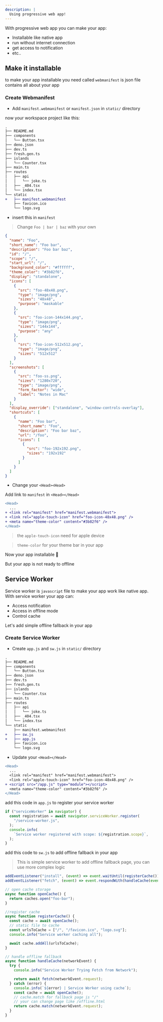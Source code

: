 ```yaml
---
description: |
  Using progressive web app!
---
```


With progressive web app you can make your app:

- Installable like native app
- run without internet connection
- get access to notification
- etc..

## Make it installable

to make your app installable you need called `webmanifest` is json file contains
all about your app

### Create Webmanifest

- Add `manifest.webmanifest` or `manifest.json` in `static/` directory

now your workspace project like this:

```diff
.
├── README.md
├── components
│   └── Button.tsx
├── deno.json
├── dev.ts
├── fresh.gen.ts
├── islands
│   └── Counter.tsx
├── main.ts
├── routes
│   ├── api
│   │   └── joke.ts
│   ├── _404.tsx
│   └── index.tsx
└── static
+   ├── manifest.webmanifest
    ├── favicon.ico
    └── logo.svg
```

- insert this in `manifest`

> Change `Foo | bar | baz` with your own

```json
{
  "name": "Foo",
  "short_name": "Foo bar",
  "description": "Foo bar baz",
  "id": "/",
  "scope": "/",
  "start_url": "/",
  "background_color": "#ffffff",
  "theme_color": "#3b82f6",
  "display": "standalone",
  "icons": [
    {
      "src": "foo-48x48.png",
      "type": "image/png",
      "sizes": "48x48",
      "purpose": "maskable"
    },
    {
      "src": "foo-icon-144x144.png",
      "type": "image/png",
      "sizes": "144x144",
      "purpose": "any"
    },
    {
      "src": "foo-icon-512x512.png",
      "type": "image/png",
      "sizes": "512x512"
    }
  ],
  "screenshots": [
    {
      "src": "foo-ss.png",
      "sizes": "1280x720",
      "type": "image/png",
      "form_factor": "wide",
      "label": "Notes in Mac"
    }
  ],
  "display_override": ["standalone", "window-controls-overlay"],
  "shortcuts": [
    {
      "name": "Foo bar",
      "short_name": "Foo",
      "description": "Foo bar baz",
      "url": "/foo",
      "icons": [
        {
          "src": "foo-192x192.png",
          "sizes": "192x192"
        }
      ]
    }
  ]
}
```

- Change your `<Head><Head>`

Add link to `manifest` in `<Head></Head>`

```diff
<Head>
  ...
+ <link rel="manifest" href="manifest.webmanifest">
+ <link rel="apple-touch-icon" href="foo-icon-48x48.png" />
+ <meta name="theme-color" content="#3b82f6" />
</Head>
```

> the `apple-touch-icon` need for apple device

> `theme-color` for your theme bar in your app

Now your app installable 🚀

But your app is not ready to offline

## Service Worker

Service worker is `javascript` file to make your app work like native app. With
service worker your app can:

- Access notification
- Access in offline mode
- Control cache

Let's add simple offline fallback in your app

### Create Service Worker

- Create `app.js` and `sw.js` in `static/` directory

```diff
.
├── README.md
├── components
│   └── Button.tsx
├── deno.json
├── dev.ts
├── fresh.gen.ts
├── islands
│   └── Counter.tsx
├── main.ts
├── routes
│   ├── api
│   │   └── joke.ts
│   ├── _404.tsx
│   └── index.tsx
└── static
    ├── manifest.webmanifest
+   ├── sw.js
+   ├── app.js
    ├── favicon.ico
    └── logo.svg
```

- Update your `<Head></Head>`

```diff
<Head>
  ...
  <link rel="manifest" href="manifest.webmanifest">
  <link rel="apple-touch-icon" href="foo-icon-48x48.png" />
+ <script src="/app.js" type="module"></script>
  <meta name="theme-color" content="#3b82f6" />
</Head>
```

add this code in `app.js` to register your service worker

```js
if ("serviceWorker" in navigator) {
  const registration = await navigator.serviceWorker.register(
    "/service-worker.js",
  );
  console.info(
    `Service worker registered with scope: ${registration.scope}`,
  );
}
```

add this code to `sw.js` to add offline fallback in your app

> This is simple service worker to add offline fallback page, you can use more
> complex logic

```js
addEventListener("install", (event) => event.waitUntil(registerCache()));
addEventListener("fetch", (event) => event.respondWith(handleCache(event)));

// open cache storage
async function openCache() {
  return caches.open("foo-bar");
}

//register cache
async function registerCache() {
  const cache = await openCache();
  // static file to cache
  const urlsToCache = ["/", "/favicon.ico", "logo.svg"];
  console.info("Service worker caching all");

  await cache.addAll(urlsToCache);
}

// handle offline fallback
async function handleCache(networkEvent) {
  try {
    console.info("Service Worker Trying Fetch from Network");

    return await fetch(networkEvent.request);
  } catch (error) {
    console.info(`${error} | Service Worker using cache`);
    const cache = await openCache();
    // cache.match for fallback page is "/"
    // your can change page like /offline.html
    return cache.match(networkEvent.request);
  }
}
```

